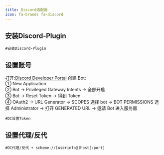 ```yaml
---
title: Discord适配器 
icon: fa-brands fa-discord
---
```

## 安装Discord-Plugin
```#
#安装Discord-Plugin
```
## 设置账号
打开:[Discord Developer Portal](https://discord.com/developers) 创建 Bot:
<br />
① New Application
<br />
② Bot → Privileged Gateway Intents → 全部开启
<br />
③ Bot → Reset Token → 得到 Token
<br />
④ OAuth2 → URL Generator → SCOPES 选择 bot → BOT PERMISSIONS 选择 Administrator → 打开 GENERATED URL → 邀请 Bot 进入服务器
```输入命令
#DC设置Token
```
## 设置代理/反代
```#
#DC代理/反代 + scheme://[userinfo@]host[:port]
```